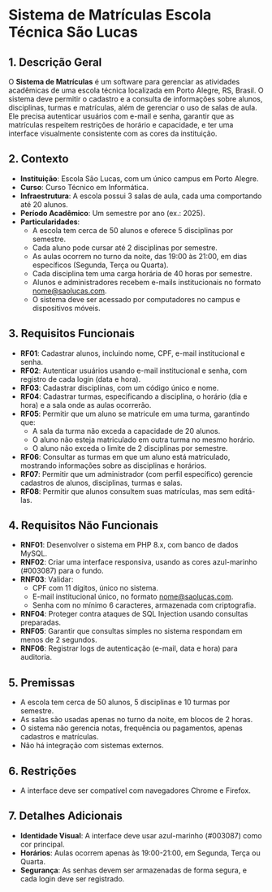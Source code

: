 # Sistema de Matrículas Escola Técnica São Lucas

## 1. Descrição Geral
O **Sistema de Matrículas** é um software para gerenciar as atividades acadêmicas de uma escola técnica localizada em Porto Alegre, RS, Brasil. O sistema deve permitir o cadastro e a consulta de informações sobre alunos, disciplinas, turmas e matrículas, além de gerenciar o uso de salas de aula. Ele precisa autenticar usuários com e-mail e senha, garantir que as matrículas respeitem restrições de horário e capacidade, e ter uma interface visualmente consistente com as cores da instituição.

## 2. Contexto
- **Instituição**: Escola São Lucas, com um único campus em Porto Alegre.
- **Curso**: Curso Técnico em Informática.
- **Infraestrutura**: A escola possui 3 salas de aula, cada uma comportando até 20 alunos.
- **Período Acadêmico**: Um semestre por ano (ex.: 2025).
- **Particularidades**:
  - A escola tem cerca de 50 alunos e oferece 5 disciplinas por semestre.
  - Cada aluno pode cursar até 2 disciplinas por semestre.
  - As aulas ocorrem no turno da noite, das 19:00 às 21:00, em dias específicos (Segunda, Terça ou Quarta).
  - Cada disciplina tem uma carga horária de 40 horas por semestre.
  - Alunos e administradores recebem e-mails institucionais no formato nome@saolucas.com.
  - O sistema deve ser acessado por computadores no campus e dispositivos móveis.

## 3. Requisitos Funcionais
- **RF01**: Cadastrar alunos, incluindo nome, CPF, e-mail institucional e senha.
- **RF02**: Autenticar usuários usando e-mail institucional e senha, com registro de cada login (data e hora).
- **RF03**: Cadastrar disciplinas, com um código único e nome.
- **RF04**: Cadastrar turmas, especificando a disciplina, o horário (dia e hora) e a sala onde as aulas ocorrerão.
- **RF05**: Permitir que um aluno se matricule em uma turma, garantindo que:
  - A sala da turma não exceda a capacidade de 20 alunos.
  - O aluno não esteja matriculado em outra turma no mesmo horário.
  - O aluno não exceda o limite de 2 disciplinas por semestre.
- **RF06**: Consultar as turmas em que um aluno está matriculado, mostrando informações sobre as disciplinas e horários.
- **RF07**: Permitir que um administrador (com perfil específico) gerencie cadastros de alunos, disciplinas, turmas e salas.
- **RF08**: Permitir que alunos consultem suas matrículas, mas sem editá-las.

## 4. Requisitos Não Funcionais
- **RNF01**: Desenvolver o sistema em PHP 8.x, com banco de dados MySQL.
- **RNF02**: Criar uma interface responsiva, usando as cores azul-marinho (#003087) para o fundo.
- **RNF03**: Validar:
  - CPF com 11 dígitos, único no sistema.
  - E-mail institucional único, no formato nome@saolucas.com.
  - Senha com no mínimo 6 caracteres, armazenada com criptografia.
- **RNF04**: Proteger contra ataques de SQL Injection usando consultas preparadas.
- **RNF05**: Garantir que consultas simples no sistema respondam em menos de 2 segundos.
- **RNF06**: Registrar logs de autenticação (e-mail, data e hora) para auditoria.

## 5. Premissas
- A escola tem cerca de 50 alunos, 5 disciplinas e 10 turmas por semestre.
- As salas são usadas apenas no turno da noite, em blocos de 2 horas.
- O sistema não gerencia notas, frequência ou pagamentos, apenas cadastros e matrículas.
- Não há integração com sistemas externos.

## 6. Restrições
- A interface deve ser compatível com navegadores Chrome e Firefox.

## 7. Detalhes Adicionais
- **Identidade Visual**: A interface deve usar azul-marinho (#003087) como cor principal.
- **Horários**: Aulas ocorrem apenas às 19:00-21:00, em Segunda, Terça ou Quarta.
- **Segurança**: As senhas devem ser armazenadas de forma segura, e cada login deve ser registrado.
